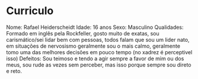 # Curriculo
Nome: Rafael Heiderscheidt
Idade: 16 anos
Sexo: Masculino
Qualidades: Formado em inglês pela Rockfeller, gosto muito de exatas, sou carismático/sei lidar bem com pessoas, todos falam que sou um lider nato, em situações de nervosismo geralmente sou o mais calmo, geralmente tomo uma das melhores decisões em pouco tempo (no xadrez é perceptivel isso)
Defeitos: Sou teimoso e tendo a agir sempre a favor de mim ou dos meus, sou rude as vezes sem perceber, mas isso porque sempre sou direto e reto.
